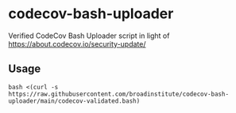 # codecov-bash-uploader
Verified CodeCov Bash Uploader script in light of https://about.codecov.io/security-update/


## Usage
```
bash <(curl -s https://raw.githubusercontent.com/broadinstitute/codecov-bash-uploader/main/codecov-validated.bash)
```
